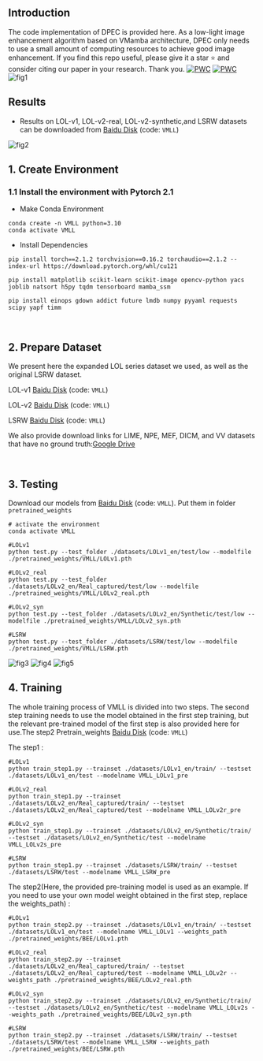## Introduction
The code implementation of DPEC is provided here. As a low-light image enhancement algorithm based on VMamba architecture, DPEC only needs to use a small amount of computing resources to achieve good image enhancement. If you find this repo useful, please give it a star ⭐ and consider citing our paper in your research. Thank you.
[![PWC](https://img.shields.io/endpoint.svg?url=https://paperswithcode.com/badge/resvmunetx-a-low-light-enhancement-network/low-light-image-enhancement-on-lolv2-1)](https://paperswithcode.com/sota/low-light-image-enhancement-on-lolv2-1?p=resvmunetx-a-low-light-enhancement-network)
[![PWC](https://img.shields.io/endpoint.svg?url=https://paperswithcode.com/badge/resvmunetx-a-low-light-enhancement-network/low-light-image-enhancement-on-lsrw)](https://paperswithcode.com/sota/low-light-image-enhancement-on-lsrw?p=resvmunetx-a-low-light-enhancement-network)
![fig1](./figures/fig1.png)

## Results
- Results on LOL-v1, LOL-v2-real, LOL-v2-synthetic,and LSRW datasets can be downloaded from [Baidu Disk](https://pan.baidu.com/s/1fDHPUuLadmdnZPSJhx_upg) (code: `VMLL`)

![fig2](./figures/fig2.png)
&nbsp;


## 1. Create Environment
### 1.1 Install the environment with Pytorch 2.1
- Make Conda Environment
```
conda create -n VMLL python=3.10
conda activate VMLL
```
- Install Dependencies
```
pip install torch==2.1.2 torchvision==0.16.2 torchaudio==2.1.2 --index-url https://download.pytorch.org/whl/cu121

pip install matplotlib scikit-learn scikit-image opencv-python yacs joblib natsort h5py tqdm tensorboard mamba_ssm

pip install einops gdown addict future lmdb numpy pyyaml requests scipy yapf timm
```

&nbsp;    


## 2. Prepare Dataset
We present here the expanded LOL series dataset we used, as well as the original LSRW dataset.

LOL-v1 [Baidu Disk](https://pan.baidu.com/s/1f9vKmsoHkK33iztV_cdbEQ?pwd=VMLL) (code: `VMLL`)

LOL-v2 [Baidu Disk](https://pan.baidu.com/s/1AUXs0tVtnyo7S1LEQ-G2mA?pwd=VMLL) (code: `VMLL`)

LSRW [Baidu Disk](https://pan.baidu.com/s/1I75Q5_pz7g4g00CNuSF-ZA?pwd=VMLL) (code: `VMLL`)

We also provide download links for LIME, NPE, MEF, DICM, and VV datasets that have no ground truth:[Google Drive](https://drive.google.com/drive/folders/0B_FjaR958nw_djVQanJqeEhUM1k?resourcekey=0-d8qXaDrCR39dHNoa4CJdUA)


&nbsp;      


## 3. Testing
Download our models from [Baidu Disk](https://pan.baidu.com/s/1Vn3Fv85YsmW6FPrxD19Wyg?pwd=VMLL) (code: `VMLL`). Put them in folder `pretrained_weights`
```shell
# activate the environment
conda activate VMLL

#LOLv1
python test.py --test_folder ./datasets/LOLv1_en/test/low --modelfile ./pretrained_weights/VMLL/LOLv1.pth

#LOLv2_real
python test.py --test_folder ./datasets/LOLv2_en/Real_captured/test/low --modelfile ./pretrained_weights/VMLL/LOLv2_real.pth

#LOLv2_syn
python test.py --test_folder ./datasets/LOLv2_en/Synthetic/test/low --modelfile ./pretrained_weights/VMLL/LOLv2_syn.pth

#LSRW
python test.py --test_folder ./datasets/LSRW/test/low --modelfile ./pretrained_weights/VMLL/LSRW.pth
```
![fig3](./figures/fig3.png)
![fig4](./figures/fig4.png)
![fig5](./figures/fig5.png)
&nbsp;


## 4. Training
The whole training process of VMLL is divided into two steps. The second step training needs to use the model obtained in the first step training, but the relevant pre-trained model of the first step is also provided here for use.The step2 Pretrain_weights [Baidu Disk](https://pan.baidu.com/s/1iqLBng-UZMXGJyWVF444uQ?pwd=VMLL) (code: `VMLL`)

The step1 :
```shell
#LOLv1
python train_step1.py --trainset ./datasets/LOLv1_en/train/ --testset ./datasets/LOLv1_en/test --modelname VMLL_LOLv1_pre

#LOLv2_real
python train_step1.py --trainset ./datasets/LOLv2_en/Real_captured/train/ --testset ./datasets/LOLv2_en/Real_captured/test --modelname VMLL_LOLv2r_pre

#LOLv2_syn
python train_step1.py --trainset ./datasets/LOLv2_en/Synthetic/train/ --testset ./datasets/LOLv2_en/Synthetic/test --modelname VMLL_LOLv2s_pre

#LSRW
python train_step1.py --trainset ./datasets/LSRW/train/ --testset ./datasets/LSRW/test --modelname VMLL_LSRW_pre
```

The step2(Here, the provided pre-training model is used as an example. If you need to use your own model weight obtained in the first step, replace the weights_path) :
```shell
#LOLv1
python train_step2.py --trainset ./datasets/LOLv1_en/train/ --testset ./datasets/LOLv1_en/test --modelname VMLL_LOLv1 --weights_path ./pretrained_weights/BEE/LOLv1.pth 

#LOLv2_real
python train_step2.py --trainset ./datasets/LOLv2_en/Real_captured/train/ --testset ./datasets/LOLv2_en/Real_captured/test --modelname VMLL_LOLv2r --weights_path ./pretrained_weights/BEE/LOLv2_real.pth 

#LOLv2_syn
python train_step2.py --trainset ./datasets/LOLv2_en/Synthetic/train/ --testset ./datasets/LOLv2_en/Synthetic/test --modelname VMLL_LOLv2s --weights_path ./pretrained_weights/BEE/LOLv2_syn.pth 

#LSRW
python train_step2.py --trainset ./datasets/LSRW/train/ --testset ./datasets/LSRW/test --modelname VMLL_LSRW --weights_path ./pretrained_weights/BEE/LSRW.pth 
```
